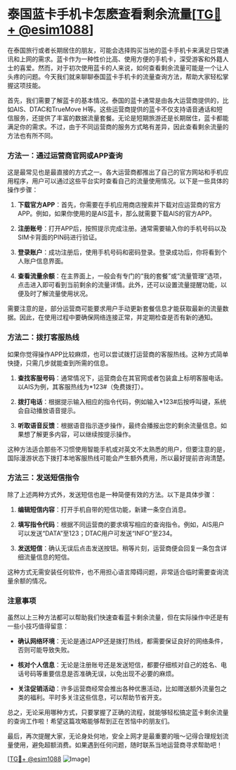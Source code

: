 # 泰国蓝卡手机卡怎麽查看剩余流量[[TG💪+ @esim1088](https://t.me/s/esim1088)]

在泰国旅行或者长期居住的朋友，可能会选择购买当地的蓝卡手机卡来满足日常通讯和上网的需求。蓝卡作为一种性价比高、使用方便的手机卡，深受游客和外籍人士的喜爱。然而，对于初次使用蓝卡的人来说，如何查看剩余流量可能是一个让人头疼的问题。今天我们就来聊聊泰国蓝卡手机卡的流量查询方法，帮助大家轻松掌握这项技能。

首先，我们需要了解蓝卡的基本情况。泰国的蓝卡通常是由各大运营商提供的，比如AIS、DTAC和TrueMove H等。这些运营商提供的蓝卡不仅支持语音通话和短信服务，还提供了丰富的数据流量套餐。无论是短期旅游还是长期居住，蓝卡都能满足你的需求。不过，由于不同运营商的服务方式略有差异，因此查看剩余流量的方法也有所不同。

### 方法一：通过运营商官网或APP查询

这是最常见也是最直接的方式之一。各大运营商都推出了自己的官方网站和手机应用程序，用户可以通过这些平台实时查看自己的流量使用情况。以下是一些具体的操作步骤：

1. **下载官方APP**：首先，你需要在手机应用商店搜索并下载对应运营商的官方APP。例如，如果你使用的是AIS蓝卡，那么就需要下载AIS的官方APP。
   
2. **注册账号**：打开APP后，按照提示完成注册。通常需要输入你的手机号码以及SIM卡背面的PIN码进行验证。

3. **登录账户**：成功注册后，使用手机号码和密码登录。登录成功后，你将看到个人账户信息界面。

4. **查看流量余额**：在主界面上，一般会有专门的“我的套餐”或“流量管理”选项，点击进入即可看到当前剩余的流量详情。此外，还可以设置流量提醒功能，以便及时了解流量使用状况。

需要注意的是，部分运营商可能要求用户手动更新套餐信息才能获取最新的流量数据。因此，在使用过程中要确保网络连接正常，并定期检查是否有新的通知。

### 方法二：拨打客服热线

如果你觉得操作APP比较麻烦，也可以尝试拨打运营商的客服热线。这种方式简单快捷，只需几步就能查到所需的信息。

1. **查找客服号码**：通常情况下，运营商会在其官网或者包装盒上标明客服电话。以AIS为例，其客服热线为*123#（免费拨打）。

2. **拨打电话**：根据提示输入相应的指令代码，例如输入*123#后按呼叫键，系统会自动播放语音提示。

3. **听取语音反馈**：根据语音指示逐步操作，最终会播报出您的剩余流量信息。如果想了解更多内容，可以继续按提示操作。

这种方法适合那些不习惯使用智能手机或对英文不太熟悉的用户，但要注意的是，国际漫游状态下拨打本地客服热线可能会产生额外费用，所以最好提前咨询清楚。

### 方法三：发送短信指令

除了上述两种方式外，发送短信也是一种简便有效的方法。以下是具体步骤：

1. **编辑短信内容**：打开手机自带的短信功能，新建一条空白消息。

2. **填写指令代码**：根据不同运营商的要求填写相应的查询指令。例如，AIS用户可以发送“DATA”至123；DTAC用户可发送“INFO”至234。

3. **发送短信**：确认无误后点击发送按钮。稍等片刻，运营商便会回复一条包含详细流量信息的短信。

这种方式无需安装任何软件，也不用担心语言障碍问题，非常适合临时需要查询流量余额的情况。

### 注意事项

虽然以上三种方法都可以帮助我们快速查看蓝卡剩余流量，但在实际操作中还是有一些小技巧值得留意：

- **确认网络环境**：无论是通过APP还是拨打热线，都需要保证良好的网络条件，否则可能导致失败。
  
- **核对个人信息**：无论是注册账号还是发送短信，都要仔细核对自己的姓名、电话号码等重要信息是否准确无误，以免出现不必要的麻烦。

- **关注促销活动**：许多运营商经常会推出各种优惠活动，比如赠送额外流量包之类的福利。平时多关注这些信息，可以帮助节省开支。

总之，无论采用哪种方式，只要掌握了正确的流程，就能够轻松搞定蓝卡剩余流量的查询工作啦！希望这篇攻略能够帮到正在苦恼中的朋友们。

最后，再次提醒大家，无论身处何地，安全上网才是最重要的哦～记得合理规划流量使用，避免超额消费。如果遇到任何问题，随时联系当地运营商寻求帮助吧！

[[TG💪+ @esim1088](https://t.me/s/esim1088) ![Image](https://i.postimg.cc/4NQfJmqS/Snipaste-2025-05-13-00-14-12.png)]